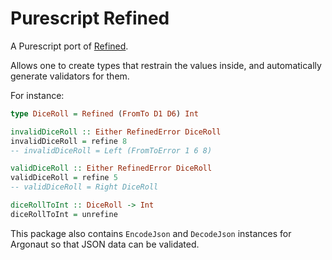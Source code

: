 # Purescript Refined

A Purescript port of [Refined](http://hackage.haskell.org/package/refined).

Allows one to create types that restrain the values inside, and automatically generate validators for them.

For instance:

```haskell
type DiceRoll = Refined (FromTo D1 D6) Int

invalidDiceRoll :: Either RefinedError DiceRoll
invalidDiceRoll = refine 8
-- invalidDiceRoll = Left (FromToError 1 6 8)

validDiceRoll :: Either RefinedError DiceRoll
validDiceRoll = refine 5
-- validDiceRoll = Right DiceRoll

diceRollToInt :: DiceRoll -> Int
diceRollToInt = unrefine
```

This package also contains `EncodeJson` and `DecodeJson` instances for Argonaut so that JSON data can be validated.
